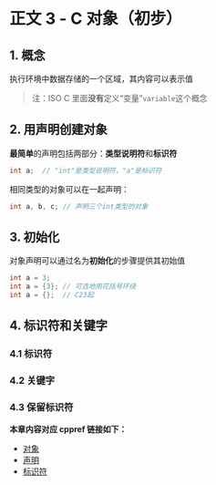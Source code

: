 # 正文 3 - C 对象（初步）

## 1. 概念

执行环境中数据存储的一个区域，其内容可以表示值

> 注：ISO C 里面**没有**定义“变量”`variable`这个概念

## 2. 用声明创建对象

**最简单**的声明包括两部分：**类型说明符**和**标识符**

```c
int a;  // "int"是类型说明符，"a"是标识符
```

相同类型的对象可以在一起声明：

```c
int a, b, c; // 声明三个int类型的对象
```

## 3. 初始化

对象声明可以通过名为**初始化**的步骤提供其初始值

```c
int a = 3;
int a = {3}; // 可选地用花括号环绕
int a = {};  // C23起
```

## 4. 标识符和关键字

### 4.1 标识符

### 4.2 关键字

### 4.3 保留标识符

**本章内容对应 cppref 链接如下：**

+ [对象](https://zh.cppreference.com/w/c/language/object)
+ [声明](https://zh.cppreference.com/w/c/language/declarations)
+ [标识符](https://zh.cppreference.com/w/c/language/identifier)
